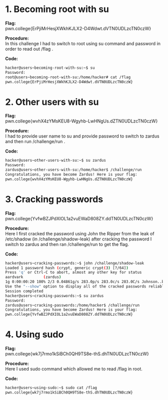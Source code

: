 # 1. Becoming root with su

**Flag:**      
pwn.college{ErPjiMrHesjXWkhKJLX2-D4Wdwt.dVTN0UDLzcTN0czW}

**Procedure:**     
In this challenge I had to switch to root using su command and password in order to read out /flag .

**Code:**        
```bash
hacker@users~becoming-root-with-su:~$ su
Password: 
root@users~becoming-root-with-su:/home/hacker# cat /flag
pwn.college{ErPjiMrHesjXWkhKJLX2-D4Wdwt.dVTN0UDLzcTN0czW}
```

# 2.  Other users with su

**Flag:**      
pwn.college{wvhX4zYMsKEU8-Wgyhb-LwHNgUs.dZTN0UDLzcTN0czW}

**Procedure:**     
I had to provide user name to su and provide password to switch to zardus and then run /challenge/run .

**Code:**        
```bash
hacker@users~other-users-with-su:~$ su zardus
Password: 
zardus@users~other-users-with-su:/home/hacker$ /challenge/run
Congratulations, you have become Zardus! Here is your flag:
pwn.college{wvhX4zYMsKEU8-Wgyhb-LwHNgUs.dZTN0UDLzcTN0czW}
```

# 3. Cracking passwords

**Flag:**      
pwn.college{YvfwBZJPdXIOL1a2vuEWaD808ZY.ddTN0UDLzcTN0czW}

**Procedure:**     
Here I first cracked the password using John the Ripper from the leak of /etc/shadow (in /challenge/shadow-leak) after cracking the password I switch to zardus and then ran /challenge/run
to get the flag.

**Code:**        
```bash
hacker@users~cracking-passwords:~$ john /challenge/shadow-leak
Loaded 1 password hash (crypt, generic crypt(3) [?/64])
Press 'q' or Ctrl-C to abort, almost any other key for status
aardvark         (zardus)
1g 0:00:00:20 100% 2/3 0.04861g/s 283.0p/s 283.0c/s 283.0C/s Johnson..buzz
Use the "--show" option to display all of the cracked passwords reliably
Session completed
hacker@users~cracking-passwords:~$ su zardus
Password: 
zardus@users~cracking-passwords:/home/hacker$ /challenge/run
Congratulations, you have become Zardus! Here is your flag:
pwn.college{YvfwBZJPdXIOL1a2vuEWaD808ZY.ddTN0UDLzcTN0czW}
```

# 4. Using sudo

**Flag:**      
pwn.college{wk7j7rmo1kSiBCh0QH9TS8e-thS.dhTN0UDLzcTN0czW}

**Procedure:**     
Here I used sudo command which allowed me to read /flag in root.

**Code:**        
```bash
hacker@users~using-sudo:~$ sudo cat /flag
pwn.college{wk7j7rmo1kSiBCh0QH9TS8e-thS.dhTN0UDLzcTN0czW}
```